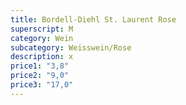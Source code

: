 ```yaml
---
title: Bordell-Diehl St. Laurent Rose
superscript: M
category: Wein
subcategory: Weisswein/Rose
description: x
price1: "3,8"
price2: "9,0"
price3: "17,0"
---
```

